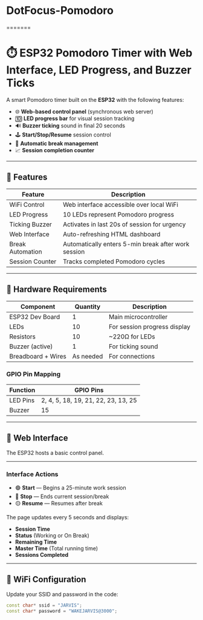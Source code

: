 # DotFocus-Pomodoro
=======
# ⏱️ ESP32 Pomodoro Timer with Web Interface, LED Progress, and Buzzer Ticks

A smart Pomodoro timer built on the **ESP32** with the following features:

- 🌐 **Web-based control panel** (synchronous web server)
- 🔟 **LED progress bar** for visual session tracking
- 🔊 **Buzzer ticking** sound in final 20 seconds
- 🕹️ **Start/Stop/Resume** session control
- 🧠 **Automatic break management**
- 📈 **Session completion counter**

---

## 🚀 Features

| Feature            | Description |
|--------------------|-------------|
| WiFi Control       | Web interface accessible over local WiFi |
| LED Progress       | 10 LEDs represent Pomodoro progress |
| Ticking Buzzer     | Activates in last 20s of session for urgency |
| Web Interface      | Auto-refreshing HTML dashboard |
| Break Automation   | Automatically enters 5-min break after work session |
| Session Counter    | Tracks completed Pomodoro cycles |

---

## 🔌 Hardware Requirements

| Component       | Quantity | Description                   |
|------------------|----------|-------------------------------|
| ESP32 Dev Board  | 1        | Main microcontroller          |
| LEDs             | 10       | For session progress display  |
| Resistors        | 10       | ~220Ω for LEDs                |
| Buzzer (active)  | 1        | For ticking sound             |
| Breadboard + Wires| As needed | For connections              |

### GPIO Pin Mapping

| Function     | GPIO Pins              |
|--------------|------------------------|
| LED Pins     | 2, 4, 5, 18, 19, 21, 22, 23, 13, 25 |
| Buzzer       | 15                     |

---

## 📲 Web Interface

The ESP32 hosts a basic control panel.

---

### Interface Actions

- 🟢 **Start** — Begins a 25-minute work session
- 🔴 **Stop** — Ends current session/break
- 🟡 **Resume** — Resumes after break

The page updates every 5 seconds and displays:

- **Session Time**
- **Status** (Working or On Break)
- **Remaining Time**
- **Master Time** (Total running time)
- **Sessions Completed**

---

## 📡 WiFi Configuration

Update your SSID and password in the code:

```cpp
const char* ssid = "JARVIS";
const char* password = "WAKEJARVIS@3000";
